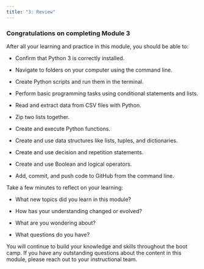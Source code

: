 ```yaml
---
title: "3: Review"
---
```


<img style="display: none;" src="https://static.bc-edx.com/data/dl-1-2/m3/lms/img/banner.jpg" alt="lesson banner" />

### Congratulations on completing Module 3

After all your learning and practice in this module, you should be able to:

* Confirm that Python 3 is correctly installed.

* Navigate to folders on your computer using the command line.

* Create Python scripts and run them in the terminal.

* Perform basic programming tasks using conditional statements and lists.

* Read and extract data from CSV files with Python.

* Zip two lists together.

* Create and execute Python functions.

* Create and use data structures like lists, tuples, and dictionaries.

* Create and use decision and repetition statements.

* Create and use Boolean and logical operators.

* Add, commit, and push code to GitHub from the command line.

Take a few minutes to reflect on your learning:

* What new topics did you learn in this module?

* How has your understanding changed or evolved?

* What are you wondering about?

* What questions do you have?

You will continue to build your knowledge and skills throughout the boot camp. If you have any outstanding questions about the content in this module, please reach out to your instructional team.
